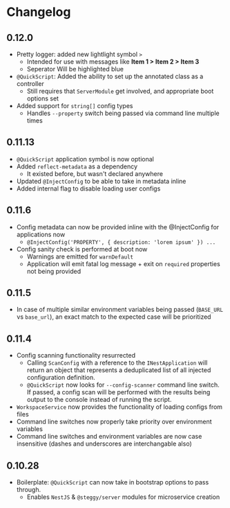 # Changelog

## 0.12.0

- Pretty logger: added new lightlight symbol `>`
  - Intended for use with messages like **Item 1 > Item 2 > Item 3**
  - Seperator Will be highlighted blue
- `@QuickScript`: Added the ability to set up the annotated class as a controller
  - Still requires that `ServerModule` get involved, and appropriate boot options set
- Added support for `string[]` config types
  - Handles `--property` switch being passed via command line multiple times

## 0.11.13

- `@QuickScript` application symbol is now optional
- Added `reflect-metadata` as a dependency
  - It existed before, but wasn't declared anywhere
- Updated `@InjectConfig` to be able to take in metadata inline
- Added internal flag to disable loading user configs

## 0.11.6

- Config metadata can now be provided inline with the @InjectConfig for applications now
  - `@InjectConfig('PROPERTY', { description: 'lorem ipsum' }) ...`
- Config sanity check is performed at boot now
  - Warnings are emitted for `warnDefault`
  - Application will emit fatal log message + exit on `required` properties not being provided

## 0.11.5

- In case of multiple similar environment variables being passed (`BASE_URL` vs `base_url`), an exact match to the expected case will be prioritized

## 0.11.4

- Config scanning functionality resurrected
  - Calling `ScanConfig` with a reference to the `INestApplication` will return an object that represents a deduplicated list of all injected configuration definition.
  - `@QuickScript` now looks for `--config-scanner` command line switch. If passed, a config scan will be performed with the results being output to the console instead of running the script.
- `WorkspaceService` now provides the functionality of loading configs from files
- Command line switches now properly take priority over environment variables
- Command line switches and environment variables are now case insensitive (dashes and underscores are interchangable also)

## 0.10.28

- Boilerplate: `@QuickScript` can now take in bootstrap options to pass through.
  - Enables `NestJS` & `@steggy/server` modules for microservice creation
